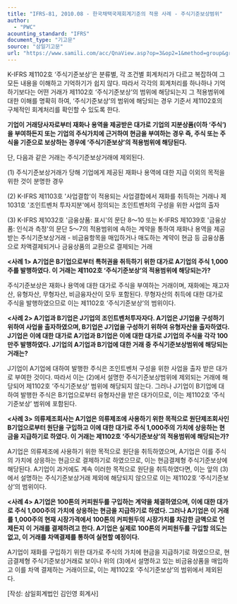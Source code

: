 ```yaml
---
title: "IFRS-81, 2010.08 - 한국채택국제회계기준의 적용 사례 - 주식기준보상범위"
author:
  - "PWC"
acounting_standard: "IFRS"
document_type: "기고문"
source: "삼일기고문"
url: "https://www.samili.com/acc/QnaView.asp?op=3&op2=1&method=group&group=2086-15;1&orgcode=0&searchword=&page=28&code=IFRS%2D81%3A201008"
---
```

K-IFRS 제1102호 ‘주식기준보상’은 분류별, 각 조건별 회계처리가 다르고 복잡하여 그 모든 내용을 이해하고 기억하기가 쉽지 않다. 따라서 각각의 회계처리를 하나하나 기억하기보다는 어떤 거래가 제1102호 ‘주식기준보상’의 범위에 해당되는지 그 적용범위에 대한 이해를 명확히 하여, ‘주식기준보상’의 범위에 해당되는 경우 기준서 제1102호의 구체적인 회계처리를 확인할 수 있도록 한다.

  

**기업이 거래당사자로부터 재화나 용역을 제공받은 대가로 기업의 지분상품(이하 ‘주식’)을 부여하든지 또는 기업의 주식가치에 근거하여 현금을 부여하는 경우 즉, 주식 또는 주식을 기준으로 보상하는 경우에 ‘주식기준보상’의 적용범위에 해당된다.**

단, 다음과 같은 거래는 주식기준보상거래에 제외된다.

(1) 주식기준보상거래가 당해 기업에게 제공된 재화나 용역에 대한 지급 이외의 목적을 위한 것이 분명한 경우

(2) K-IFRS 제1103호 '사업결합'이 적용되는 사업결합에서 재화를 취득하는 거래나 제1031호 '조인트벤처 투자지분'에서 정의되는 조인트벤처의 구성을 위한 사업의 출자

(3) K-IFRS 제1032호 '금융상품: 표시'의 문단 8～10 또는 K-IFRS 제1039호 '금융상품: 인식과 측정'의 문단 5～7의 적용범위에 속하는 계약을 통하여 재화나 용역을 제공받는 주식기준보상거래 - 비금융항목을 매입하거나 매도하는 계약이 현금 등 금융상품으로 차액결제되거나 금융상품의 교환으로 결제되는 거래

  

**<사례 1> A기업은 B기업으로부터 특허권을 취득하기 위한 대가로 A기업의 주식 1,000주를 발행하였다. 이 거래는 제1102호 ‘주식기준보상’의 적용범위에 해당되는가?**

주식기준보상은 재화나 용역에 대한 대가로 주식을 부여하는 거래이며, 재화에는 재고자산, 유형자산, 무형자산, 비금융자산이 모두 포함된다. 무형자산의 취득에 대한 대가로 주식을 발행하였으므로 이는 제1102호 ‘주식기준보상’의 범위이다.

  

**<사례 2> A기업과 B기업은 J기업의 조인트벤처투자자다. A기업은 J기업을 구성하기 위하여 사업을 출자하였으며, B기업은 J기업을 구성하기 위하여 유형자산을 출자하였다. J기업은 이에 대한 대가로 A기업과 B기업은 이에 대한 대가로 J기업의 주식을 각각 100만주 발행하였다. J기업의 A기업과 B기업에 대한 거래 중 주식기준보상범위에 해당되는 거래는?**

J기업이 A기업에 대하여 발행한 주식은 조인트벤처 구성을 위한 사업을 출자 받은 대가로 부여한 것이다. 따라서 이는 (2)에서 설명한 주식기준보상범위에 제외되는 거래에 해당되어 제1102호 ‘주식기준보상’ 범위에 해당되지 않는다. 그러나 J기업이 B기업에 대하여 발행한 주식은 B기업으로부터 유형자산을 받은 대가이므로, 이는 제1102호 ‘주식기준보상’ 범위에 포함된다.

  

**<사례 3> 의류제조회사는 A기업은 의류제조에 사용하기 위한 목적으로 원단제조회사인 B기업으로부터 원단을 구입하고 이에 대한 대가로 주식 1,000주의 가치에 상응하는 현금을 지급하기로 하였다. 이 거래는 제1102호 ‘주식기준보상’의 적용범위에 해당되는가?**

A기업은 의류제조에 사용하기 위한 목적으로 원단을 취득하였으며, A기업은 이를 주식의 가치에 상응하는 현금으로 결제하기로 하였으므로, 이는 현금결제형 주식기준보상에 해당된다. A기업이 과거에도 계속 이러한 목적으로 원단을 취득하였다면, 이는 앞의 (3)에서 설명하는 주식기준보상거래 제외에 해당되지 않으므로 이는 제1102호 ‘주식기준보상’의 범위이다.

  

**<사례 4> A기업은 100톤의 커피원두를 구입하는 계약을 체결하였으며, 이에 대한 대가로 주식 1,000주의 가치에 상응하는 현금을 지급하기로 하였다. 그러나 A기업은 이 거래를 1,000주의 현재 시장가격에서 100톤의 커피원두의 시장가치를 차감한 금액으로 언제든지 이 거래를 결제하려고 한다. A기업은 실제로 100톤의 커피원두를 구입할 의도는 없고, 이 거래를 차액결제를 통하여 실현할 예정이다.**

A기업이 재화를 구입하기 위한 대가로 주식의 가치에 현금을 지급하기로 하였으므로, 현금결제형 주식기준보상거래로 보이나 위의 (3)에서 설명하고 있는 비금융상품을 매입하고 이를 차액 결제하는 거래이므로, 이는 제1102호 ‘주식기준보상’의 범위에서 제외된다.

  

\[작성: 삼일회계법인 김인영 회계사\]
